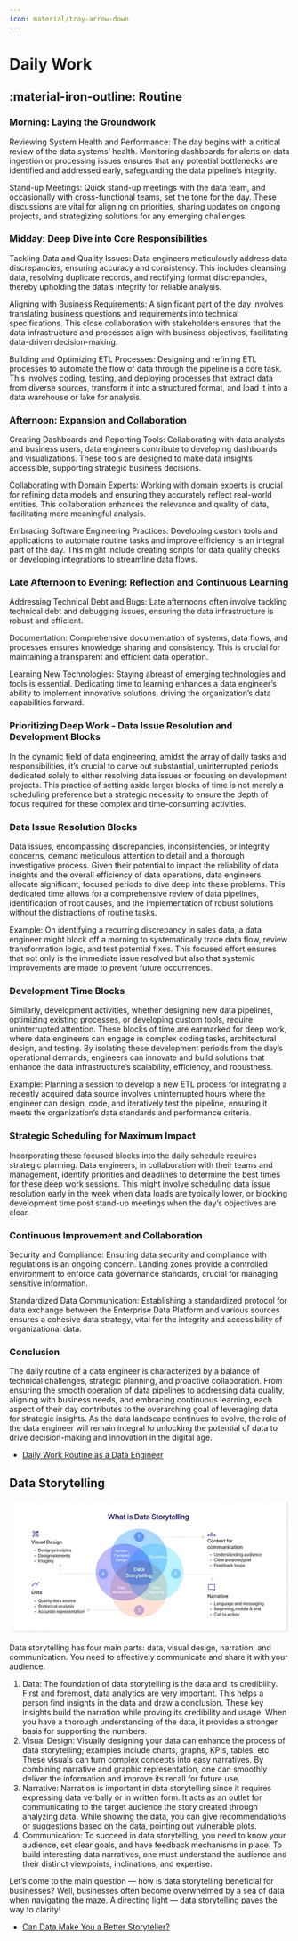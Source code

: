 ```yaml
---
icon: material/tray-arrow-down
---
```


# Daily Work

## :material-iron-outline: Routine

### Morning: Laying the Groundwork

Reviewing System Health and Performance: The day begins with a critical review
of the data systems’ health.
Monitoring dashboards for alerts on data ingestion or processing issues ensures
that any potential bottlenecks are identified and addressed early, safeguarding
the data pipeline’s integrity.

Stand-up Meetings: Quick stand-up meetings with the data team, and occasionally
with cross-functional teams, set the tone for the day. These discussions are vital
for aligning on priorities, sharing updates on ongoing projects, and strategizing
solutions for any emerging challenges.

### Midday: Deep Dive into Core Responsibilities

Tackling Data and Quality Issues: Data engineers meticulously address data discrepancies, ensuring accuracy and consistency. This includes cleansing data, resolving duplicate records, and rectifying format discrepancies, thereby upholding the data’s integrity for reliable analysis.

Aligning with Business Requirements: A significant part of the day involves translating business questions and requirements into technical specifications. This close collaboration with stakeholders ensures that the data infrastructure and processes align with business objectives, facilitating data-driven decision-making.

Building and Optimizing ETL Processes: Designing and refining ETL processes to automate the flow of data through the pipeline is a core task. This involves coding, testing, and deploying processes that extract data from diverse sources, transform it into a structured format, and load it into a data warehouse or lake for analysis.

### Afternoon: Expansion and Collaboration

Creating Dashboards and Reporting Tools: Collaborating with data analysts and business users, data engineers contribute to developing dashboards and visualizations. These tools are designed to make data insights accessible, supporting strategic business decisions.

Collaborating with Domain Experts: Working with domain experts is crucial for refining data models and ensuring they accurately reflect real-world entities. This collaboration enhances the relevance and quality of data, facilitating more meaningful analysis.

Embracing Software Engineering Practices: Developing custom tools and applications to automate routine tasks and improve efficiency is an integral part of the day. This might include creating scripts for data quality checks or developing integrations to streamline data flows.

### Late Afternoon to Evening: Reflection and Continuous Learning

Addressing Technical Debt and Bugs: Late afternoons often involve tackling technical debt and debugging issues, ensuring the data infrastructure is robust and efficient.

Documentation: Comprehensive documentation of systems, data flows, and processes ensures knowledge sharing and consistency. This is crucial for maintaining a transparent and efficient data operation.

Learning New Technologies: Staying abreast of emerging technologies and tools is essential. Dedicating time to learning enhances a data engineer’s ability to implement innovative solutions, driving the organization’s data capabilities forward.

### Prioritizing Deep Work - Data Issue Resolution and Development Blocks
In the dynamic field of data engineering, amidst the array of daily tasks and responsibilities, it’s crucial to carve out substantial, uninterrupted periods dedicated solely to either resolving data issues or focusing on development projects. This practice of setting aside larger blocks of time is not merely a scheduling preference but a strategic necessity to ensure the depth of focus required for these complex and time-consuming activities.

### Data Issue Resolution Blocks

Data issues, encompassing discrepancies, inconsistencies, or integrity concerns, demand meticulous attention to detail and a thorough investigative process. Given their potential to impact the reliability of data insights and the overall efficiency of data operations, data engineers allocate significant, focused periods to dive deep into these problems. This dedicated time allows for a comprehensive review of data pipelines, identification of root causes, and the implementation of robust solutions without the distractions of routine tasks.

Example: On identifying a recurring discrepancy in sales data, a data engineer might block off a morning to systematically trace data flow, review transformation logic, and test potential fixes. This focused effort ensures that not only is the immediate issue resolved but also that systemic improvements are made to prevent future occurrences.

### Development Time Blocks
Similarly, development activities, whether designing new data pipelines, optimizing existing processes, or developing custom tools, require uninterrupted attention. These blocks of time are earmarked for deep work, where data engineers can engage in complex coding tasks, architectural design, and testing. By isolating these development periods from the day’s operational demands, engineers can innovate and build solutions that enhance the data infrastructure’s scalability, efficiency, and robustness.

Example: Planning a session to develop a new ETL process for integrating a recently acquired data source involves uninterrupted hours where the engineer can design, code, and iteratively test the pipeline, ensuring it meets the organization’s data standards and performance criteria.

### Strategic Scheduling for Maximum Impact

Incorporating these focused blocks into the daily schedule requires strategic planning. Data engineers, in collaboration with their teams and management, identify priorities and deadlines to determine the best times for these deep work sessions. This might involve scheduling data issue resolution early in the week when data loads are typically lower, or blocking development time post stand-up meetings when the day’s objectives are clear.

### Continuous Improvement and Collaboration

Security and Compliance: Ensuring data security and compliance with regulations is an ongoing concern. Landing zones provide a controlled environment to enforce data governance standards, crucial for managing sensitive information.

Standardized Data Communication: Establishing a standardized protocol for data exchange between the Enterprise Data Platform and various sources ensures a cohesive data strategy, vital for the integrity and accessibility of organizational data.

### Conclusion

The daily routine of a data engineer is characterized by a balance of technical challenges, strategic planning, and proactive collaboration. From ensuring the smooth operation of data pipelines to addressing data quality, aligning with business needs, and embracing continuous learning, each aspect of their day contributes to the overarching goal of leveraging data for strategic insights. As the data landscape continues to evolve, the role of the data engineer will remain integral to unlocking the potential of data to drive decision-making and innovation in the digital age.

- [Daily Work Routine as a Data Engineer](https://medium.com/@patrickwork0001/daily-work-routine-as-a-data-engineer-ee9e9cc2190c)

## Data Storytelling

![Data Storytelling](./img/data-storytelling.png)

Data storytelling has four main parts: data, visual design, narration, and communication. You need to effectively communicate and share it with your audience.

1) Data: The foundation of data storytelling is the data and its credibility. First and foremost, data analytics are very important. This helps a person find insights in the data and draw a conclusion. These key insights build the narration while proving its credibility and usage. When you have a thorough understanding of the data, it provides a stronger basis for supporting the numbers.
2) Visual Design: Visually designing your data can enhance the process of data storytelling; examples include charts, graphs, KPIs, tables, etc. These visuals can turn complex concepts into easy narratives. By combining narrative and graphic representation, one can smoothly deliver the information and improve its recall for future use.
3) Narrative: Narration is important in data storytelling since it requires expressing data verbally or in written form. It acts as an outlet for communicating to the target audience the story created through analyzing data. While showing the data, you can give recommendations or suggestions based on the data, pointing out vulnerable plots.
4) Communication: To succeed in data storytelling, you need to know your audience, set clear goals, and have feedback mechanisms in place. To build interesting data narratives, one must understand the audience and their distinct viewpoints, inclinations, and expertise.

Let’s come to the main question — how is data storytelling beneficial for businesses?
Well, businesses often become overwhelmed by a sea of data when navigating the
maze. A directing light — data storytelling paves the way to clarity!

- [Can Data Make You a Better Storyteller?](https://medium.com/@mokkup/can-data-make-you-a-better-storyteller-868cdd2e25c9)
